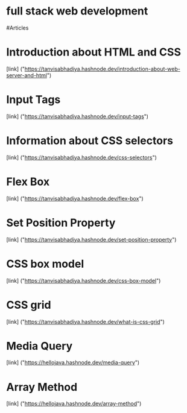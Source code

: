 
# full stack web development

#Articles

# Introduction about HTML and CSS

[link] ("https://tanvisabhadiya.hashnode.dev/introduction-about-web-server-and-html")

# Input Tags

[link] ("https://tanvisabhadiya.hashnode.dev/input-tags")

# Information about  CSS selectors

[link] ("https://tanvisabhadiya.hashnode.dev/css-selectors")

# Flex Box

[link] ("https://tanvisabhadiya.hashnode.dev/flex-box")

# Set Position Property

[link] ("https://tanvisabhadiya.hashnode.dev/set-position-property")

# CSS box model

[link] ("https://tanvisabhadiya.hashnode.dev/css-box-model")

# CSS grid

[link] ("https://tanvisabhadiya.hashnode.dev/what-is-css-grid")

# Media Query

[link] ("https://hellojava.hashnode.dev/media-query")

# Array Method

[link] ("https://hellojava.hashnode.dev/array-method")
